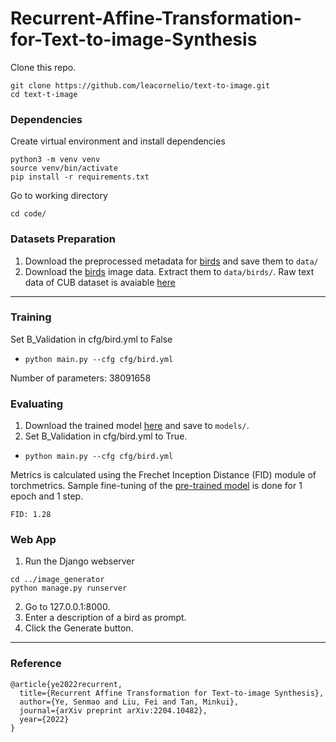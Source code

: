 # Recurrent-Affine-Transformation-for-Text-to-image-Synthesis

Clone this repo.
```
git clone https://github.com/leacornelio/text-to-image.git
cd text-t-image
```

### Dependencies
Create virtual environment and install dependencies
```
python3 -m venv venv
source venv/bin/activate
pip install -r requirements.txt

```
Go to working directory
```
cd code/
```

### Datasets Preparation
1. Download the preprocessed metadata for [birds](https://drive.google.com/open?id=1O_LtUP9sch09QH3s_EBAgLEctBQ5JBSJ) and save them to `data/`
2. Download the [birds](http://www.vision.caltech.edu/visipedia/CUB-200-2011.html) image data. Extract them to `data/birds/`. Raw text data of CUB dataset is avaiable [here](https://drive.google.com/file/d/1KyTQVo67izP4NEAAZBRnqrGG3yRh3azD/view?usp=sharing)

---
### Training
Set B_Validation in cfg/bird.yml to False
  - `python main.py --cfg cfg/bird.yml`

Number of parameters: 38091658

### Evaluating
1. Download the trained model [here](https://drive.google.com/drive/folders/1dHOtXmp5kKZDLq6b3Qqs74NDu6cFcQTa?usp=sharing) and save to `models/`.
2. Set B_Validation in cfg/bird.yml to True.
  - `python main.py --cfg cfg/bird.yml`

Metrics is calculated using the Frechet Inception Distance (FID) module of torchmetrics. Sample fine-tuning of the [pre-trained model](https://drive.google.com/file/d/1Np4odfdNkgRursGeKmwVix3zLhiZfZUa/view?usp=sharing) is done for 1 epoch and 1 step.
```
FID: 1.28
```

### Web App
1. Run the Django webserver
```
cd ../image_generator
python manage.py runserver
```
2. Go to 127.0.0.1:8000.
3. Enter a description of a bird as prompt.
4. Click the Generate button.

---
### Reference

```
@article{ye2022recurrent,
  title={Recurrent Affine Transformation for Text-to-image Synthesis},
  author={Ye, Senmao and Liu, Fei and Tan, Minkui},
  journal={arXiv preprint arXiv:2204.10482},
  year={2022}
}
```